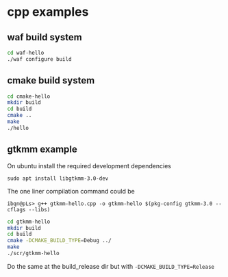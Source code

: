 # cpp examples

## waf build system

```bash
cd waf-hello
./waf configure build
```

## cmake build system

```bash
cd cmake-hello
mkdir build
cd build
cmake ..
make
./hello
```

## gtkmm example

On ubuntu install the required development dependencies

    sudo apt install libgtkmm-3.0-dev

The one liner compilation command could be

```console
ibqn@pLs> g++ gtkmm-hello.cpp -o gtkmm-hello $(pkg-config gtkmm-3.0 --cflags --libs)
```

```bash
cd gtkmm-hello
mkdir build
cd build
cmake -DCMAKE_BUILD_TYPE=Debug ../
make
./scr/gtkmm-hello
```

Do the same at the build_release dir but with `-DCMAKE_BUILD_TYPE=Release`
